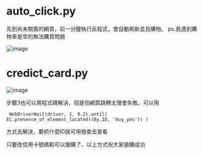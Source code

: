 # auto_click.py


先到尚未開賣的網頁，前一分鐘執行此程式，會自動刷新並且購物。
ps.我遇到購物車是空的無法購買問題

![image](https://user-images.githubusercontent.com/54543570/157814001-e42c5017-ec76-479f-baef-59ec535040a0.png)


# credict_card.py

![image](https://user-images.githubusercontent.com/54543570/157814284-79497590-b078-4634-82aa-6adfb86bce10.png)


步驟3也可以用程式碼解決，但是怕網頁跳轉太慢會失敗，可以用

` 
WebDriverWait(driver, 1, 0.2).until(
            EC.presence_of_element_located((By.ID, 'buy_yes'))
        )
` 

方式去解決，要抓什麼ID就可用檢查去查看

只要改信用卡號碼較可以搶購了，以上方式祝大家搶購成功
